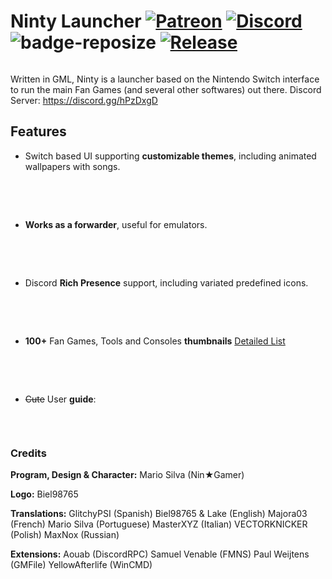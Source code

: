﻿# Ninty Launcher [![Patreon][badge-patreon]][link-patreon] [![Discord][badge-discord]][link-discord] ![badge-reposize] [![Release][badge-release]][link-release]

[badge-patreon]: https://img.shields.io/endpoint.svg?url=https%3A%2F%2Fshieldsio-patreon.herokuapp.com%2FNingamer&label=Patreon&logoColor=white&style=flat-square
[badge-discord]: https://img.shields.io/discord/574569573458771968?color=7289da&label=Discord%20Server&logo=discord&logoColor=white&style=flat-square
[badge-reposize]: https://img.shields.io/github/repo-size/MarioSilvaGH/Ninty-Launcher?color=black&label=Repo%20Size&logo=github&logoColor=white&style=flat-square
[badge-release]: https://img.shields.io/github/v/release/MarioSilvaGH/Ninty-Launcher?color=499678&include_prereleases&label=Latest%20Release&logoColor=white&style=flat-square

[link-patreon]: https://www.patreon.com/ningamer
[link-discord]: https://discord.gg/wZGW8DZ
[link-release]: https://github.com/MarioSilvaGH/Ninty-Launcher/releases

<div align="center">
    <p><img src="https://i.imgur.com/io4WSgH.png" alt="" /></p>
</div>

Written in GML, Ninty is a launcher based on the Nintendo Switch interface to run the main Fan Games (and several other softwares) out there.
Discord Server: https://discord.gg/hPzDxgD

## Features
- Switch based UI supporting **customizable themes**, including animated wallpapers with songs.
<div align="center">
    <p><img src="https://github.com/MarioSilvaGH/Ninty-Launcher/raw/master/assets/demo_themes.gif" alt="" /></p>
</div><br/><br/>

- **Works as a forwarder**, useful for emulators.
<div align="center">
    <p><img src="https://github.com/MarioSilvaGH/Ninty-Launcher/raw/master/assets/demo_forwarder.png" alt="" /></p>
</div><br/><br/>

- Discord **Rich Presence** support, including variated predefined icons.
<div align="center">
    <p><img src="https://github.com/MarioSilvaGH/Ninty-Launcher/raw/master/assets/demo_richpresence.png" alt="" /></p>
</div><br/><br/>

- **100+** Fan Games, Tools and Consoles **thumbnails** [Detailed List](https://drive.google.com/open?id=1De2fetYIGIpMm-Ki0c9DQCAV4i93UTLO)
<div align="center">
    <p><img src="https://github.com/MarioSilvaGH/Ninty-Launcher/raw/master/assets/demo_thumbnails.png" alt="" /></p>
</div><br/><br/>

- ~~Cute~~ User **guide**:
<div align="center">
    <p><img src="https://github.com/MarioSilvaGH/Ninty-Launcher/raw/master/assets/demo_guide.png" alt="" /></p>
</div><br/>

### Credits

**Program, Design & Character:**
Mario Silva (Nin★Gamer)

**Logo:**
Biel98765

**Translations:**
GlitchyPSI (Spanish)
Biel98765 & Lake (English)
Majora03 (French)
Mario Silva (Portuguese)
MasterXYZ (Italian)
VECTORKNICKER (Polish)
MaxNox (Russian)

**Extensions:**
Aouab (DiscordRPC)
Samuel Venable (FMNS)
Paul Weijtens (GMFile)
YellowAfterlife (WinCMD)
